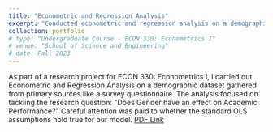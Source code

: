 ```yaml
---
title: "Econometric and Regression Analysis"
excerpt: "Conducted econometric and regression analysis on a demographic dataset to investigate the effect of gender on academic performance."
collection: portfolio
# type: "Undergraduate Course - ECON 330: Econometrics I"
# venue: "School of Science and Engineering"
# date: Fall 2023
---
```


As part of a research project for ECON 330: Econometrics I, I carried out Econometric and Regression Analysis on a demographic dataset gathered from primary sources like a survey questionnaire. The analysis focused on tackling the research question: "Does Gender have an effect on Academic Performance?" Careful attention was paid to whether the standard OLS assumptions hold true for our model. [PDF Link](https://drive.google.com/file/d/17-xRgDDOToNxLPrDkfdH9LXif8W1puty/view?usp=sharing)
